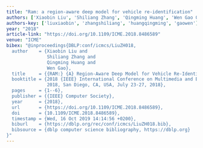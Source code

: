 ```yaml
---
title: "Ram: a region-aware deep model for vehicle re-identification"
authors: ['Xiaobin Liu', 'Shiliang Zhang', 'Qingming Huang', 'Wen Gao 0001']
authors-key: ['liuxiaobin', 'zhangshiliang', 'huangqingming', 'gaowen']
year: "2018"
article-link: "https://doi.org/10.1109/ICME.2018.8486589"
venue: "ICME"
bibex: "@inproceedings{DBLP:conf/icmcs/LiuZH018,
  author    = {Xiaobin Liu and
               Shiliang Zhang and
               Qingming Huang and
               Wen Gao},
  title     = {{RAM:} {A} Region-Aware Deep Model for Vehicle Re-Identification},
  booktitle = {2018 {IEEE} International Conference on Multimedia and Expo, {ICME}
               2018, San Diego, CA, USA, July 23-27, 2018},
  pages     = {1--6},
  publisher = {{IEEE} Computer Society},
  year      = {2018},
  url       = {https://doi.org/10.1109/ICME.2018.8486589},
  doi       = {10.1109/ICME.2018.8486589},
  timestamp = {Wed, 16 Oct 2019 14:14:56 +0200},
  biburl    = {https://dblp.org/rec/conf/icmcs/LiuZH018.bib},
  bibsource = {dblp computer science bibliography, https://dblp.org}
}"
---
```

